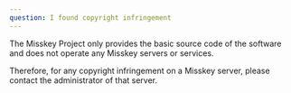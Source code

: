 ```yaml
---
question: I found copyright infringement
---
```


The Misskey Project only provides the basic source code of the software and does not operate any Misskey servers or services.

Therefore, for any copyright infringement on a Misskey server, please contact the administrator of that server.

